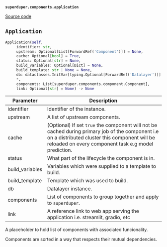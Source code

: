 **`superduper.components.application`** 

[Source code](https://github.com/superduper-io/superduper/blob/main/superduper/components/application.py)

## `Application` 

```python
Application(self,
     identifier: str,
     upstream: Optional[List[ForwardRef('Component')]] = None,
     cache: Optional[bool] = True,
     status: Optional[str] = None,
     build_variables: Optional[Dict] = None,
     build_template: str | None = None,
     db: dataclasses.InitVar[typing.Optional[ForwardRef('Datalayer')]] = None,
     *,
     components: List[superduper.components.component.Component],
     link: Optional[str] = None) -> None
```
| Parameter | Description |
|-----------|-------------|
| identifier | Identifier of the instance. |
| upstream | A list of upstream components. |
| cache | (Optional) If set `true` the component will not be cached during primary job of the component i.e on a distributed cluster this component will be reloaded on every component task e.g model prediction. |
| status | What part of the lifecycle the component is in. |
| build_variables | Variables which were supplied to a template to build. |
| build_template | Template which was used to build. |
| db | Datalayer instance. |
| components | List of components to group together and apply to `superduper`. |
| link | A reference link to web app serving the application i.e. streamlit, gradio, etc |

A placeholder to hold list of components with associated funcionality.

Components are sorted in a way that respects their mutual dependencies.

